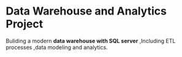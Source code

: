 # Data Warehouse and Analytics Project
Buliding a modern **data warehouse with SQL server** ,Including ETL processes ,data modeling and analytics. 
